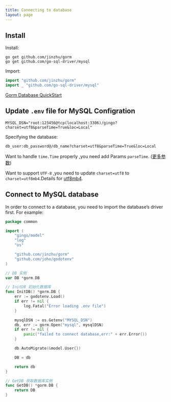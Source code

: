 ```yaml
---
title: Connecting to database
layout: page
---
```


## Install

Install:

```text
go get github.com/jinzhu/gorm
go get github.com/go-sql-driver/mysql
```

Import:

```go
import "github.com/jinzhu/gorm"
import _ "github.com/go-sql-driver/mysql"
```

[Gorm Database QuickStart](https://gorm.io/zh_CN/docs/connecting_to_the_database.html)

## Update `.env` file for MySQL Configration

```text
MYSQL_DSN="root:123456@tcp(localhost:3306)/gingo?charset=utf8&parseTime=True&loc=Local"
```

Specifying the database:

```text
db_user:db_password@/db_name?charset=utf8&parseTime=True&loc=Local
```

Want to handle `time.Time` properly ,you need add Params `parseTime`. ([更多参数](https://github.com/go-sql-driver/mysql#parameters))

Want to support `UTF-8` ,you need to update `charset=utf8` to `charset=utf8mb4`.Details for [utf8mb4](https://mathiasbynens.be/notes/mysql-utf8mb4).

## Connect to MySQL database

In order to connect to a database, you need to import the database’s driver first. For example:

```go
package common

import (
	"gingo/model"
	"log"
	"os"

	"github.com/jinzhu/gorm"
	"github.com/joho/godotenv"
)

// DB 实例
var DB *gorm.DB

// InitDB 初始化数据库
func InitDB() *gorm.DB {
	err := godotenv.Load()
	if err != nil {
		log.Fatal("Error loading .env file")
	}

	mysqlDSN := os.Getenv("MYSQL_DSN")
	db, err := gorm.Open("mysql", mysqlDSN)
	if err != nil {
		panic("failed to connect database,err:" + err.Error())
	}

	db.AutoMigrate(&model.User{})

	DB = db

	return db
}

// GetDB 获取数据库实例
func GetDB() *gorm.DB {
	return DB
}
```
